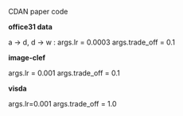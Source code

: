 CDAN paper code


**office31 data**

a -> d, d -> w : args.lr = 0.0003
args.trade_off = 0.1

**image-clef**

args.lr = 0.001
args.trade_off = 0.1

**visda**

args.lr=0.001
args.trade_off = 1.0


